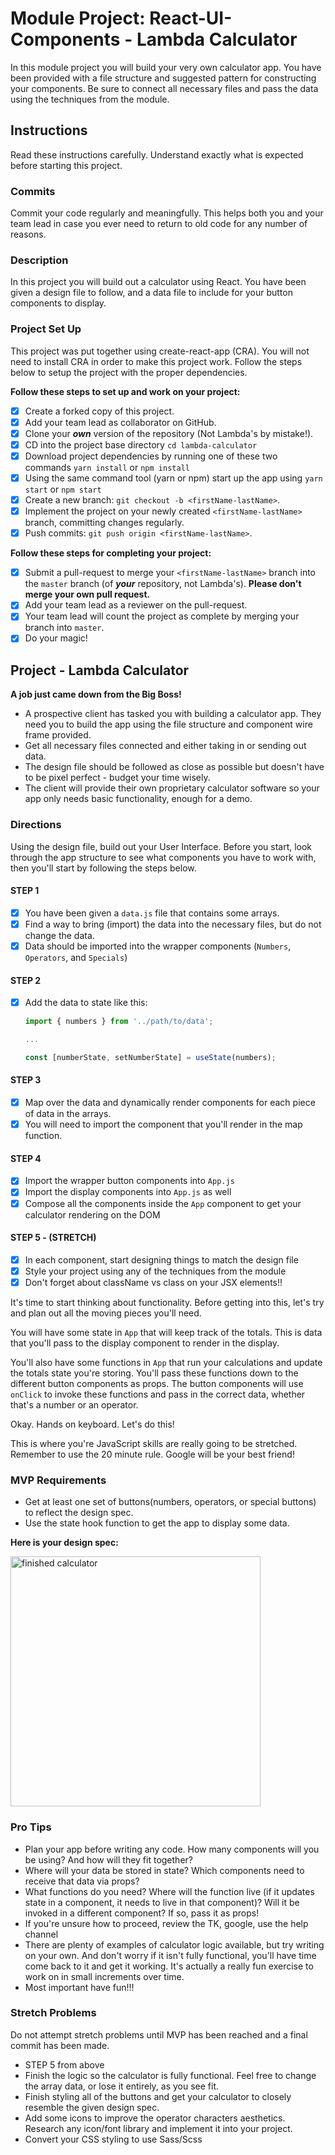 # Module Project: React-UI-Components - Lambda Calculator

In this module project you will build your very own calculator app. You have been provided with a file structure and suggested pattern for constructing your components. Be sure to connect all necessary files and pass the data using the techniques from the module.

## Instructions

Read these instructions carefully. Understand exactly what is expected before starting this project.

### Commits

Commit your code regularly and meaningfully. This helps both you and your team lead in case you ever need to return to old code for any number of reasons.

### Description

In this project you will build out a calculator using React. You have been given a design file to follow, and a data file to include for your button components to display.

### Project Set Up

This project was put together using create-react-app (CRA). You will not need to install CRA in order to make this project work. Follow the steps below to setup the project with the proper dependencies.

**Follow these steps to set up and work on your project:**

-   [x] Create a forked copy of this project.
-   [x] Add your team lead as collaborator on GitHub.
-   [x] Clone your ***own***   version of the repository (Not Lambda's by mistake!).
-   [x] CD into the project base directory `cd lambda-calculator`
-   [x] Download project dependencies by running one of these two commands `yarn install` or `npm install`
-   [x] Using the same command tool (yarn or npm) start up the app using `yarn start` or `npm start`
-   [x] Create a new branch: `git checkout -b <firstName-lastName>`.
-   [x] Implement the project on your newly created `<firstName-lastName>` branch, committing changes regularly.
-   [x] Push commits: `git push origin <firstName-lastName>`.

**Follow these steps for completing your project:**

-   [x] Submit a pull-request to merge your `<firstName-lastName>` branch into the `master` branch (of ***your***   repository, not Lambda's). **Please don't merge your own pull request.**
-   [x] Add your team lead as a reviewer on the pull-request.
-   [x] Your team lead will count the project as complete by merging your branch into `master`.
-   [x] Do your magic!

## Project - Lambda Calculator

**A job just came down from the Big Boss!**

-   A prospective client has tasked you with building a calculator app. They need you to build the app using the file structure and component wire frame provided.
-   Get all necessary files connected and either taking in or sending out data.
-   The design file should be followed as close as possible but doesn't have to be pixel perfect - budget your time wisely.
-   The client will provide their own proprietary calculator software so your app only needs basic functionality, enough for a demo.

### Directions

Using the design file, build out your User Interface. Before you start, look through the app structure to see what components you have to work with, then you'll start by following the steps below.

#### STEP 1

-   [x] You have been given a `data.js` file that contains some arrays.
-   [x] Find a way to bring (import) the data into the necessary files, but do not change the data.
-   [x] Data should be imported into the wrapper components (`Numbers`, `Operators`, and `Specials`)

#### STEP 2

-   [x] Add the data to state like this:

    ```js
    import { numbers } from '../path/to/data';

    ...

    const [numberState, setNumberState] = useState(numbers);
    ```

#### STEP 3

-   [x] Map over the data and dynamically render components for each piece of data in the arrays.
-   [x] You will need to import the component that you'll render in the map function.

#### STEP 4

-   [x] Import the wrapper button components into `App.js`
-   [x] Import the display components into `App.js` as well
-   [x] Compose all the components inside the `App` component to get your calculator rendering on the DOM

#### STEP 5 - (STRETCH)

-   [x] In each component, start designing things to match the design file
-   [x] Style your project using any of the techniques from the module
-   [x] Don't forget about className vs class on your JSX elements!!

It's time to start thinking about functionality. Before getting into this, let's try and plan out all the moving pieces you'll need.

You will have some state in `App` that will keep track of the totals. This is data that you'll pass to the display component to render in the display.

You'll also have some functions in `App` that run your calculations and update the totals state you're storing. You'll pass these functions down to the different button components as props. The button components will use `onClick` to invoke these functions and pass in the correct data, whether that's a number or an operator.

Okay. Hands on keyboard. Let's do this!

This is where you're JavaScript skills are really going to be stretched. Remember to use the 20 minute rule. Google will be your best friend!

### MVP Requirements

-   Get at least one set of buttons(numbers, operators, or special buttons) to reflect the design spec.
-   Use the state hook function to get the app to display some data.

**Here is your design spec:**

<img src="https://tk-assets.lambdaschool.com/67a0a891-ba8c-429e-8d33-bc9e5b9f4e7c_ScreenShot2019-07-02at5.16.56PM.png" alt="finished calculator" width="400px" />

### Pro Tips

-   Plan your app before writing any code. How many components will you be using? And how will they fit together?
-   Where will your data be stored in state? Which components need to receive that data via props?
-   What functions do you need? Where will the function live (if it updates state in a component, it needs to live in that component)? Will it be invoked in a different component? If so, pass it as props!
-   If you're unsure how to proceed, review the TK, google, use the help channel
-   There are plenty of examples of calculator logic available, but try writing on your own. And don't worry if it isn't fully functional, you'll have time come back to it and get it working. It's actually a really fun exercise to work on in small increments over time.
-   Most important have fun!!!

### Stretch Problems

Do not attempt stretch problems until MVP has been reached and a final commit has been made.

-   STEP 5 from above
-   Finish the logic so the calculator is fully functional. Feel free to change the array data, or lose it entirely, as you see fit.
-   Finish styling all of the buttons and get your calculator to closely resemble the given design spec. 
-   Add some icons to improve the operator characters aesthetics. Research any icon/font library and implement it into your project.
-   Convert your CSS styling to use Sass/Scss
